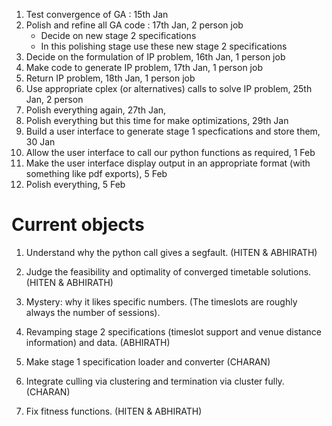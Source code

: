 1. Test convergence of GA : 15th Jan
2. Polish and refine all GA code : 17th Jan, 2 person job
    - Decide on new stage 2 specifications  
    - In this polishing stage use these new stage 2 specifications
3. Decide on the formulation of IP problem, 16th Jan, 1 person job
4. Make code to generate IP problem, 17th Jan, 1 person job
5. Return IP problem, 18th Jan, 1 person job
6. Use appropriate cplex (or alternatives) calls to solve IP problem, 25th Jan, 2 person
7. Polish everything again, 27th Jan, 
8. Polish everything but this time for make optimizations, 29th Jan
9. Build a user interface to generate stage 1 specfications and store them, 30 Jan 
10. Allow the user interface to call our python functions as required, 1 Feb
11. Make the user interface display output in an appropriate format (with something like pdf exports), 5 Feb
12. Polish everything, 5 Feb

# Current objects

1. Understand why the python call gives a segfault. (HITEN & ABHIRATH)
2. Judge the feasibility and optimality of converged timetable solutions. (HITEN  & ABHIRATH)

3. Mystery: why it likes specific numbers. (The timeslots are roughly always the number of sessions).

4. Revamping stage 2 specifications (timeslot support and venue distance information) and data.  (ABHIRATH)
5. Make stage 1 specification loader and converter (CHARAN)

6. Integrate culling via clustering and termination via cluster fully. (CHARAN)
7. Fix fitness functions. (HITEN & ABHIRATH)

